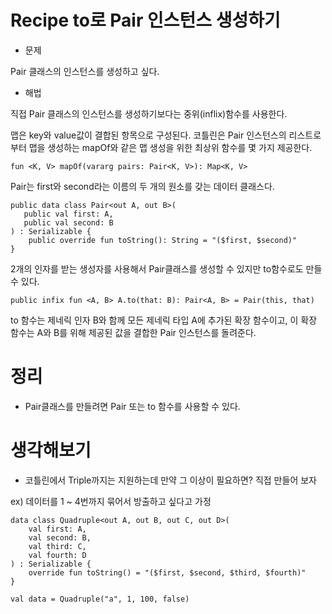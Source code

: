 # Recipe to로 Pair 인스턴스 생성하기


* 문제

Pair 클래스의 인스턴스를 생성하고 싶다.


* 해법

직접 Pair 클래스의 인스턴스를 생성하기보다는 중위(inflix)함수를 사용한다.


맵은 key와 value값이 결합된 항목으로 구성된다. 코틀린은 Pair 인스턴스의 리스트로부터 맵을 생성하는 mapOf와 같은 맵 생성을 위한 최상위 함수를 몇 가지 제공한다. 

```(kotlin)
fun <K, V> mapOf(vararg pairs: Pair<K, V>): Map<K, V>
```
Pair는 first와 second라는 이름의 두 개의 원소를 갖는 데이터 클래스다. 

```(kotlin)
public data class Pair<out A, out B>(
   public val first: A,
   public val second: B
) : Serializable {
    public override fun toString(): String = "($first, $second)"
}
```
2개의 인자를 받는 생성자를 사용해서 Pair클래스를 생성할 수 있지만 to함수로도 만들 수 있다.


```(kotlin)
public infix fun <A, B> A.to(that: B): Pair<A, B> = Pair(this, that)
```
to 함수는 제네릭 인자 B와 함께 모든 제네릭 타입 A에 추가된 확장 함수이고, 이 확장 함수는 A와 B를 위해 제공된 값을 결합한 Pair 인스턴스를 돌려준다. 


# 정리


* Pair클래스를 만들려면 Pair 또는 to 함수를 사용할 수 있다.


# 생각해보기


* 코틀린에서 Triple까지는 지원하는데 만약 그 이상이 필요하면? 직접 만들어 보자


ex) 데이터를 1 ~ 4번까지 묶어서 방출하고 싶다고 가정
```(kotlin)
data class Quadruple<out A, out B, out C, out D>(
    val first: A,
    val second: B,
    val third: C,
    val fourth: D
) : Serializable {
    override fun toString() = "($first, $second, $third, $fourth)"
}

val data = Quadruple("a", 1, 100, false)
```
